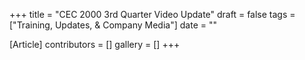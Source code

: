 +++
title = "CEC 2000 3rd Quarter Video Update"
draft = false
tags = ["Training, Updates, & Company Media"]
date = ""

[Article]
contributors = []
gallery = []
+++